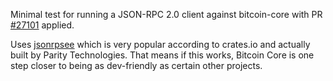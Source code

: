 Minimal test for running a JSON-RPC 2.0 client against bitcoin-core with PR [#27101](https://github.com/bitcoin/bitcoin/pull/27101) applied.

Uses [jsonrpsee](https://github.com/paritytech/jsonrpsee) which is very popular according to crates.io and actually built by Parity Technologies. That means if this works, Bitcoin Core is one step closer to being as dev-friendly as certain other projects.